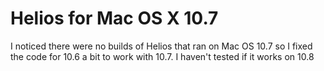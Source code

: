 # Helios for Mac OS X 10.7

I noticed there were no builds of Helios that ran on Mac OS 10.7 so I fixed the code for 10.6 a bit to work with 10.7.
I haven't tested if it works on 10.8
